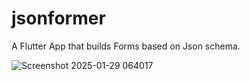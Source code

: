 # jsonformer

A Flutter App that builds Forms based on Json schema.

![Screenshot 2025-01-29 064017](https://github.com/user-attachments/assets/8075d66d-748d-4acc-b317-b017c5c39951)


